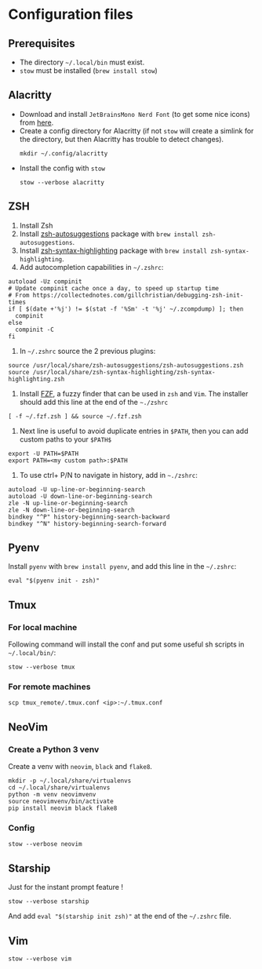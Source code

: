 # Configuration files

## Prerequisites

- The directory `~/.local/bin` must exist.
- `stow` must be installed (`brew install stow`)

## Alacritty

- Download and install `JetBrainsMono Nerd Font` (to get some nice icons) from [here](https://www.nerdfonts.com/).
- Create a config directory for Alacritty (if not `stow` will create a simlink for the directory, but then Alacritty has trouble
  to detect changes).
  ```shell
  mkdir ~/.config/alacritty
  ````
- Install the config with `stow`
  ```shell
  stow --verbose alacritty
  ```

## ZSH

1. Install Zsh
1. Install [zsh-autosuggestions](https://github.com/zsh-users/zsh-autosuggestions) package with `brew install zsh-autosuggestions`.
1. Install [zsh-syntax-highlighting](https://github.com/zsh-users/zsh-syntax-highlighting) package with `brew install zsh-syntax-highlighting`.
1. Add autocompletion capabilities in `~/.zshrc`:
  ```shell
  autoload -Uz compinit
  # Update compinit cache once a day, to speed up startup time
  # From https://collectednotes.com/gillchristian/debugging-zsh-init-times
  if [ $(date +'%j') != $(stat -f '%Sm' -t '%j' ~/.zcompdump) ]; then
    compinit
  else
    compinit -C
  fi
  ```

1. In `~/.zshrc` source the 2 previous plugins:
  ```shell
  source /usr/local/share/zsh-autosuggestions/zsh-autosuggestions.zsh
  source /usr/local/share/zsh-syntax-highlighting/zsh-syntax-highlighting.zsh
  ```
1. Install [FZF](https://github.com/junegunn/fzf), a fuzzy finder that can be used in `zsh` and `Vim`. The installer should add this line at the end of the `~./zshrc`
  ```shell
  [ -f ~/.fzf.zsh ] && source ~/.fzf.zsh
  ```
1. Next line is useful to avoid duplicate entries in `$PATH`, then you can add custom paths to your `$PATH$`
  ```shell
  export -U PATH=$PATH
  export PATH=<my custom path>:$PATH
  ```
1. To use ctrl+ P/N to navigate in history, add in `~./zshrc`:
  ```shell
  autoload -U up-line-or-beginning-search
  autoload -U down-line-or-beginning-search
  zle -N up-line-or-beginning-search
  zle -N down-line-or-beginning-search
  bindkey "^P" history-beginning-search-backward
  bindkey "^N" history-beginning-search-forward
  ```

## Pyenv

Install `pyenv` with `brew install pyenv`, and add this line in the `~/.zshrc`:
```shell
eval "$(pyenv init - zsh)"
```

## Tmux

### For local machine

Following command will install the conf and put some useful sh scripts in `~/.local/bin/`:
```shell
stow --verbose tmux
```

### For remote machines

```shell
scp tmux_remote/.tmux.conf <ip>:~/.tmux.conf
```

## NeoVim


### Create a Python 3 venv
Create a venv with `neovim`, `black` and `flake8`.

```
mkdir -p ~/.local/share/virtualenvs
cd ~/.local/share/virtualenvs
python -m venv neovimvenv
source neovimvenv/bin/activate
pip install neovim black flake8
```

### Config

```shell
stow --verbose neovim
```

## Starship

Just for the instant prompt feature !

```shell
stow --verbose starship
```

And add `eval "$(starship init zsh)"` at the end of the `~/.zshrc` file.

## Vim

```shell
stow --verbose vim
```
